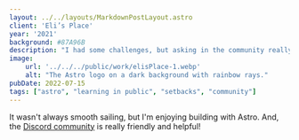 ```yaml
---
layout: ../../layouts/MarkdownPostLayout.astro
client: 'Eli’s Place'
year: '2021'
background: #87A96B
description: "I had some challenges, but asking in the community really helped!"
image:
    url: '../../../public/work/elisPlace-1.webp'
    alt: "The Astro logo on a dark background with rainbow rays."
pubDate: 2022-07-15
tags: ["astro", "learning in public", "setbacks", "community"]
---
```

It wasn't always smooth sailing, but I'm enjoying building with Astro. And, the [Discord community](https://astro.build/chat) is really friendly and helpful!